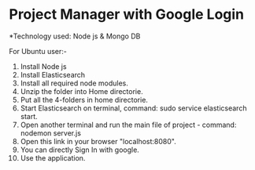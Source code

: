 # Project Manager with Google Login

*Technology used: Node js & Mongo DB

For Ubuntu user:-

1) Install Node js 
2) Install Elasticsearch
3) Install all required node modules.
4) Unzip the folder into Home directorie.
5) Put all the 4-folders in home directorie.
6) Start Elasticsearch on terminal, command: sudo service elasticsearch start.
7) Open another terminal and run the main file of project -
   command: nodemon server.js		
8) Open this link in your browser "localhost:8080".
9) You can directly Sign In with google.
7) Use the application.
